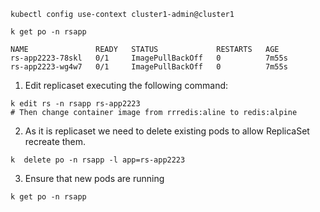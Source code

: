 ``` 
kubectl config use-context cluster1-admin@cluster1
```
``` 
k get po -n rsapp
```
```
NAME               READY   STATUS             RESTARTS   AGE
rs-app2223-78skl   0/1     ImagePullBackOff   0          7m55s
rs-app2223-wg4w7   0/1     ImagePullBackOff   0          7m55s

```
1. Edit replicaset executing the following command:
```
k edit rs -n rsapp rs-app2223
# Then change container image from rrredis:aline to redis:alpine
```
2. As it is replicaset we need to delete existing pods to allow ReplicaSet recreate them.
```
k  delete po -n rsapp -l app=rs-app2223
```
3. Ensure that new pods are running

``` 
k get po -n rsapp
```